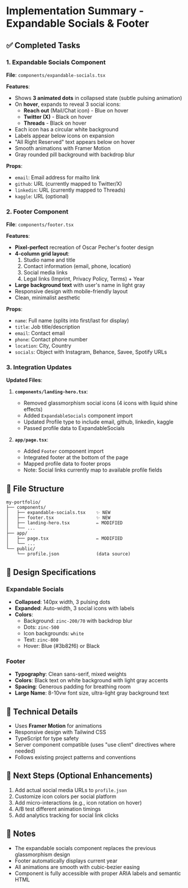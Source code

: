 # Implementation Summary - Expandable Socials & Footer

## ✅ Completed Tasks

### 1. Expandable Socials Component
**File**: `components/expandable-socials.tsx`

**Features**:
- Shows **3 animated dots** in collapsed state (subtle pulsing animation)
- On **hover**, expands to reveal 3 social icons:
  - **Reach out** (Mail/Chat icon) - Blue on hover
  - **Twitter (X)** - Black on hover
  - **Threads** - Black on hover
- Each icon has a circular white background
- Labels appear below icons on expansion
- "All Right Reserved" text appears below on hover
- Smooth animations with Framer Motion
- Gray rounded pill background with backdrop blur

**Props**:
- `email`: Email address for mailto link
- `github`: URL (currently mapped to Twitter/X)
- `linkedin`: URL (currently mapped to Threads)
- `kaggle`: URL (optional)

### 2. Footer Component
**File**: `components/footer.tsx`

**Features**:
- **Pixel-perfect** recreation of Oscar Pecher's footer design
- **4-column grid layout**:
  1. Studio name and title
  2. Contact information (email, phone, location)
  3. Social media links
  4. Legal links (Imprint, Privacy Policy, Terms) + Year
- **Large background text** with user's name in light gray
- Responsive design with mobile-friendly layout
- Clean, minimalist aesthetic

**Props**:
- `name`: Full name (splits into first/last for display)
- `title`: Job title/description
- `email`: Contact email
- `phone`: Contact phone number
- `location`: City, Country
- `socials`: Object with Instagram, Behance, Savee, Spotify URLs

### 3. Integration Updates

**Updated Files**:

1. **`components/landing-hero.tsx`**:
   - Removed glassmorphism social icons (4 icons with liquid shine effects)
   - Added `ExpandableSocials` component import
   - Updated Profile type to include email, github, linkedin, kaggle
   - Passed profile data to ExpandableSocials

2. **`app/page.tsx`**:
   - Added `Footer` component import
   - Integrated footer at the bottom of the page
   - Mapped profile data to footer props
   - Note: Social links currently map to available profile fields

## 📁 File Structure

```
my-portfolio/
├── components/
│   ├── expandable-socials.tsx    ✨ NEW
│   ├── footer.tsx                ✨ NEW
│   ├── landing-hero.tsx          ✏️ MODIFIED
│   └── ...
├── app/
│   ├── page.tsx                  ✏️ MODIFIED
│   └── ...
└── public/
    └── profile.json              (data source)
```

## 🎨 Design Specifications

### Expandable Socials
- **Collapsed**: 140px width, 3 pulsing dots
- **Expanded**: Auto-width, 3 social icons with labels
- **Colors**: 
  - Background: `zinc-200/70` with backdrop blur
  - Dots: `zinc-500`
  - Icon backgrounds: `white`
  - Text: `zinc-800`
  - Hover: Blue (#3b82f6) or Black

### Footer
- **Typography**: Clean sans-serif, mixed weights
- **Colors**: Black text on white background with light gray accents
- **Spacing**: Generous padding for breathing room
- **Large Name**: 8-10vw font size, ultra-light gray background text

## 🔧 Technical Details

- Uses **Framer Motion** for animations
- Responsive design with Tailwind CSS
- TypeScript for type safety
- Server component compatible (uses "use client" directives where needed)
- Follows existing project patterns and conventions

## 🚀 Next Steps (Optional Enhancements)

1. Add actual social media URLs to `profile.json`
2. Customize icon colors per social platform
3. Add micro-interactions (e.g., icon rotation on hover)
4. A/B test different animation timings
5. Add analytics tracking for social link clicks

## 📝 Notes

- The expandable socials component replaces the previous glassmorphism design
- Footer automatically displays current year
- All animations are smooth with cubic-bezier easing
- Component is fully accessible with proper ARIA labels and semantic HTML
